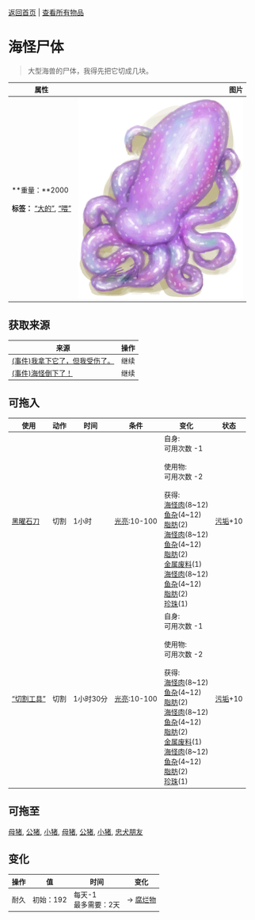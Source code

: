 [返回首页](index.md)   |  [查看所有物品](object.md)
# 海怪尸体  
> 大型海兽的尸体，我得先把它切成几块。  
  
  属性  |   图片   
 ----  |  ----:   
 **重量：**2000<br><br>**标签：**	[“大的”](tag_Large.md), [“喂”](tag_Meat.md)  |  ![](Sprite/SeahoundCarcass.png)   
  
## 获取来源  
来源  |  操作  
----  |  ----  
[(事件)我拿下它了，但我受伤了。](Event_SeahoundFightMixedSuccess.md)  |  继续  
[(事件)海怪倒下了！](Event_SeahoundFightSuccess.md)  |  继续  
## 可拖入  
使用  |  动作  |  时间  |  条件  |  变化  |  状态  
----  |  ----  |  ----  |  ----  |  ----  |  ----  
[黑曜石刀](KnifeObsidian.md)  |  切割  |  1小时  |  [光亮](Light.md):10-100  |  自身:<br>可用次数  -1<br><br>使用物:<br>可用次数  -2<br><br>获得:<br>[海怪肉](Seahoundmeat.md)(8~12)<br>[鱼杂](FishScraps.md)(4~12)<br>[脂肪](Fat.md)(2)<br>[海怪肉](Seahoundmeat.md)(8~12)<br>[鱼杂](FishScraps.md)(4~12)<br>[脂肪](Fat.md)(2)<br>[金属废料](MetalScrap.md)(1)<br>[海怪肉](Seahoundmeat.md)(8~12)<br>[鱼杂](FishScraps.md)(4~12)<br>[脂肪](Fat.md)(2)<br>[珍珠](Pearl.md)(1)<br>  |  [污垢](Filth.md)+10  
[“切割工具”](tag_Cutter.md)  |  切割  |  1小时30分  |  [光亮](Light.md):10-100  |  自身:<br>可用次数  -1<br><br>使用物:<br>可用次数  -2<br><br>获得:<br>[海怪肉](Seahoundmeat.md)(8~12)<br>[鱼杂](FishScraps.md)(4~12)<br>[脂肪](Fat.md)(2)<br>[海怪肉](Seahoundmeat.md)(8~12)<br>[鱼杂](FishScraps.md)(4~12)<br>[脂肪](Fat.md)(2)<br>[金属废料](MetalScrap.md)(1)<br>[海怪肉](Seahoundmeat.md)(8~12)<br>[鱼杂](FishScraps.md)(4~12)<br>[脂肪](Fat.md)(2)<br>[珍珠](Pearl.md)(1)<br>  |  [污垢](Filth.md)+10  
## 可拖至  
[母猪](BoarEnclosureFemale.md), [公猪](BoarEnclosureMale.md), [小猪](BoarEnclosurePiglet.md), [母猪](BoarTiedFemale.md), [公猪](BoarTiedMale.md), [小猪](BoarTiedPiglet.md), [忠犬朋友](DogFriend.md)  
## 变化  
操作  |  值  |  时间  |  变化  
----  |  ----  |  ----  |  ----  
耐久  |  初始：192  |  每天-1<br>最多需要：2天  |  → [腐烂物](RottenRemains.md)  
